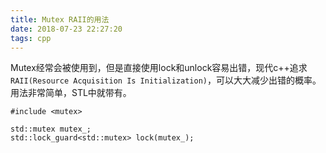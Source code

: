 ```yaml
---
title: Mutex RAII的用法
date: 2018-07-23 22:27:20
tags: cpp
---
```

Mutex经常会被使用到，但是直接使用lock和unlock容易出错，现代c++追求`RAII(Resource Acquisition Is Initialization)`，可以大大减少出错的概率。用法非常简单，STL中就带有。

```
#include <mutex>

std::mutex mutex_;
std::lock_guard<std::mutex> lock(mutex_);
```
